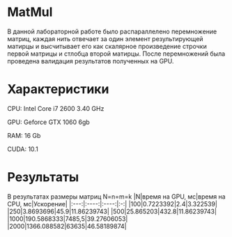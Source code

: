 # MatMul
 В данной лабораторной работе было распараллелено перемножение матриц, каждая нить отвечает за один элемент результирующей  матирцы и высчитывает его как скалярное произведение строчки первой матрицы и стлобца второй матирцы. После перемножений была проведена валидация результатов полученных на GPU.

# Характеристики
 CPU: Intel Core i7 2600 3.40 GHz
 
 GPU: Geforce GTX 1060 6gb
 
 RAM: 16 Gb
 
 CUDA: 10.1

# Результаты

 В результатах размеры матриц N=n=m=k
 |N|время на GPU, мс|время на CPU, мс|Ускорение|
 |:---:|:----:|:----:|:-:|
 |100|0.7223392|2.4|3.322539|
 |250|3.8693696|45.9|11.86239743|
 |500|25.865203|432.8|11.86239743|
 |1000|190.5868333|7485,5|39.27606053|
 |2000|1366.088582|63635|46.58189874|
